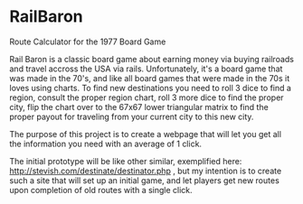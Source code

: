 # RailBaron
Route Calculator for the 1977 Board Game

Rail Baron is a classic board game about earning money via buying railroads and travel accross the USA via rails. Unfortunately, it's a board game that was made in the 70's, and like all board games that were made in the 70s it loves using charts. To find new destinations you need to roll 3 dice to find a region, consult the proper region chart, roll 3 more dice to find the proper city, flip the chart over to the 67x67 lower triangular matrix to find the proper payout for traveling from your current city to this new city.

The purpose of this project is to create a webpage that will let you get all the information you need with an average of 1 click.

The initial prototype will be like other similar, exemplified here: http://stevish.com/destinate/destinator.php , but my intention is to create such a site that will set up an initial game, and let players get new routes upon completion of old routes with a single click.
